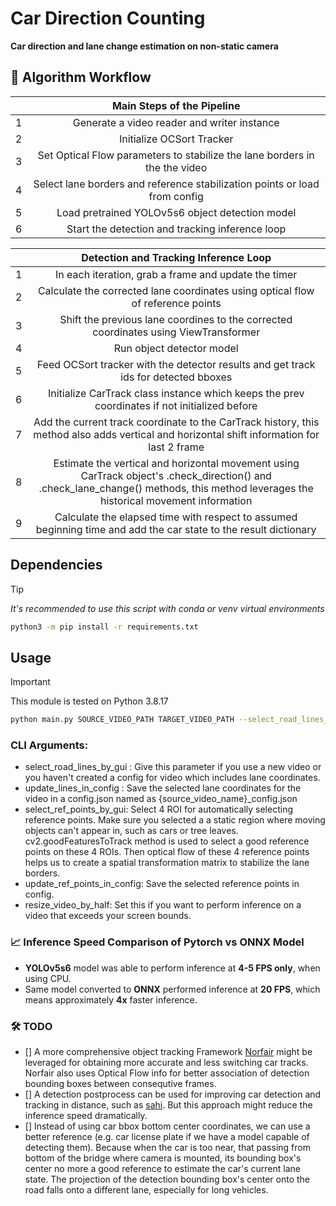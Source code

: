 # Car Direction Counting

**Car direction and lane change estimation on non-static camera**
## 📄 Algorithm Workflow

| |Main Steps of the Pipeline     |
|-|:---------------:|
|1|Generate a video reader and writer instance  |
|2|Initialize OCSort Tracker |
|3|Set Optical Flow parameters to stabilize the lane borders in the the video   |
|4|Select lane borders and reference stabilization points or load from config   |
|5|Load pretrained YOLOv5s6 object detection model |
|6|Start the detection and tracking inference loop |


| |Detection and Tracking Inference Loop     |
|-|:---------------:|
|1|In each iteration, grab a frame and update the timer  |
|2|Calculate the corrected lane coordinates using optical flow of reference points|
|3|Shift the previous lane coordines to the corrected coordinates using ViewTransformer |
|4| Run object detector model|
|5| Feed OCSort tracker with the detector results and get track ids for detected bboxes|
|6| Initialize CarTrack class instance which keeps the prev coordinates if not initialized before|
|7| Add the current track coordinate to the CarTrack history, this method also adds vertical and horizontal shift information for last 2 frame
|8| Estimate the vertical and horizontal movement using CarTrack object's .check_direction() and .check_lane_change() methods, this method leverages the historical movement information |
|9| Calculate the elapsed time with respect to assumed beginning time and add the car state to the result dictionary|



## Dependencies
> [!TIP]
> _It's recommended to use this script with conda or venv virtual environments_



```bash
python3 -m pip install -r requirements.txt
```

## Usage
> [!IMPORTANT]
> This module is tested on Python 3.8.17


```bash
python main.py SOURCE_VIDEO_PATH TARGET_VIDEO_PATH --select_road_lines_by_gui --update_lines_in_config --select_ref_points_by_gui --update_ref_points_in_config --resize_video_by_half
```
### CLI Arguments:
- select_road_lines_by_gui : Give this parameter if you use a new video or you haven't created a config for video which includes lane coordinates.
- update_lines_in_config : Save the selected lane coordinates for the video in a config.json named as {source_video_name}_config.json
- select_ref_points_by_gui: Select 4 ROI for automatically selecting reference points. Make sure you selected a a static region where moving objects can't appear in, such as cars or tree leaves. cv2.goodFeaturesToTrack method is used to select a good reference points on these 4 ROIs. Then optical flow of these 4 reference points helps us to create a spatial transformation matrix to stabilize the lane borders.
- update_ref_points_in_config: Save the selected reference points in config.
- resize_video_by_half: Set this if you want to perform inference on a video that exceeds your screen bounds.


### 📈  Inference Speed Comparison of Pytorch vs ONNX Model
- **YOLOv5s6** model was able to perform inference at **4-5 FPS only**, when using CPU.
- Same model converted to **ONNX** performed inference at **20 FPS**, which means approximately **4x** faster inference.

### 🛠️  TODO
* [] A more comprehensive object tracking Framework [Norfair](https://github.com/tryolabs/norfair/tree/master) might be leveraged for obtaining more accurate and less switching car tracks. Norfair also uses Optical Flow info for better association of detection bounding boxes between consequtive frames.
* [] A detection postprocess can be used for improving car detection and tracking in distance, such as [sahi](https://github.com/obss/sahi). But this approach might reduce the inference speed dramatically.
* [] Instead of using car bbox bottom center coordinates, we can use a better reference (e.g. car license plate if we have a model capable of detecting them). Because when the car is too near, that passing from bottom of the bridge where camera is mounted, its bounding box's center no more a good reference to estimate the car's current lane state. The projection of the detection bounding box's center onto the road falls onto a different lane, especially for long vehicles.